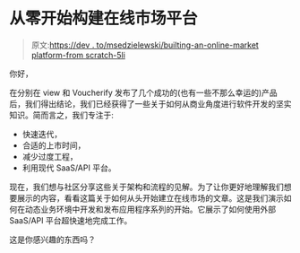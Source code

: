 # 从零开始构建在线市场平台

> 原文:[https://dev . to/msedzielewski/builting-an-online-market platform-from scratch-5li](https://dev.to/msedzielewski/buidling-an-online-marketplace-platform-from-scratch-5li)

你好，

在分别在 view 和 Voucherify 发布了几个成功的(也有一些不那么幸运的)产品后，我们得出结论，我们已经获得了一些关于如何从商业角度进行软件开发的坚实知识。简而言之，我们专注于:

*   快速迭代，
*   合适的上市时间，
*   减少过度工程，
*   利用现代 SaaS/API 平台。

现在，我们想与社区分享这些关于架构和流程的见解。为了让你更好地理解我们想要展示的内容，看看这篇关于如何从头开始建立在线市场的文章。这是我们演示如何在动态业务环境中开发和发布应用程序系列的开始。它展示了如何使用外部 SaaS/API 平台超快速地完成工作。

这是你感兴趣的东西吗？